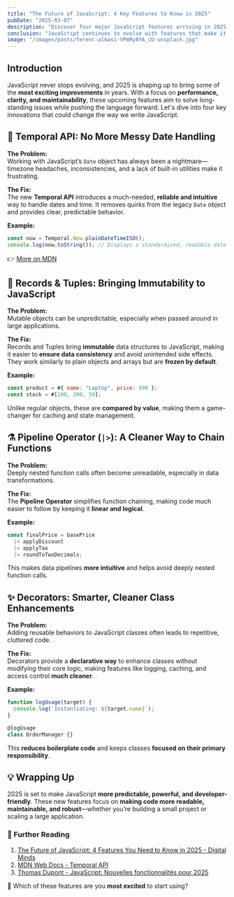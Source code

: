 ```yaml
---
title: "The Future of JavaScript: 4 Key Features to Know in 2025"
pubDate: "2025-03-07"
description: "Discover four major JavaScript features arriving in 2025: Temporal API for better date handling, Records & Tuples for immutable data, the Pipeline Operator for cleaner function chaining, and Decorators for extending class behavior effortlessly."
conclusion: "JavaScript continues to evolve with features that make it more expressive and robust. These innovations enhance readability, maintainability, and security without relying on external frameworks."
image: "/images/posts/ferenc-almasi-VPmMy8YA_cU-unsplash.jpg"
---
```


## Introduction

JavaScript never stops evolving, and 2025 is shaping up to bring some of the **most exciting improvements** in years. With a focus on **performance, clarity, and maintainability**, these upcoming features aim to solve long-standing issues while pushing the language forward. Let's dive into four key innovations that could change the way we write JavaScript.

## 🌟 **Temporal API**: No More Messy Date Handling  

**The Problem:**  
Working with JavaScript’s `Date` object has always been a nightmare—timezone headaches, inconsistencies, and a lack of built-in utilities make it frustrating.  

**The Fix:**  
The new **Temporal API** introduces a much-needed, **reliable and intuitive** way to handle dates and time. It removes quirks from the legacy `Date` object and provides clear, predictable behavior.  

**Example:**  

```javascript
const now = Temporal.Now.plainDateTimeISO();
console.log(now.toString()); // Displays a standardized, readable date
```

👉 [More on MDN](https://developer.mozilla.org/en-US/blog/javascript-temporal-is-coming/?ref=zazen_code)

## 🔄 **Records & Tuples**: Bringing Immutability to JavaScript  

**The Problem:**  
Mutable objects can be unpredictable, especially when passed around in large applications.  

**The Fix:**  
Records and Tuples bring **immutable** data structures to JavaScript, making it easier to **ensure data consistency** and avoid unintended side effects. They work similarly to plain objects and arrays but are **frozen by default**.  

**Example:**  

```javascript
const product = #{ name: "Laptop", price: 999 };
const stock = #[100, 200, 50];
```

Unlike regular objects, these are **compared by value**, making them a game-changer for caching and state management.

## ⚗️ **Pipeline Operator (`|>`)**: A Cleaner Way to Chain Functions  

**The Problem:**  
Deeply nested function calls often become unreadable, especially in data transformations.  

**The Fix:**  
The **Pipeline Operator** simplifies function chaining, making code much easier to follow by keeping it **linear and logical**.  

**Example:**  

```javascript
const finalPrice = basePrice
  |> applyDiscount
  |> applyTax
  |> roundToTwoDecimals;
```

This makes data pipelines **more intuitive** and helps avoid deeply nested function calls.

## ✨ **Decorators**: Smarter, Cleaner Class Enhancements  

**The Problem:**  
Adding reusable behaviors to JavaScript classes often leads to repetitive, cluttered code.  

**The Fix:**  
Decorators provide a **declarative way** to enhance classes without modifying their core logic, making features like logging, caching, and access control **much cleaner**.  

**Example:**  

```javascript
function logUsage(target) {
  console.log(`Instantiating: ${target.name}`);
}

@logUsage
class OrderManager {}
```

This **reduces boilerplate code** and keeps classes **focused on their primary responsibility**.

## 💡 Wrapping Up  

2025 is set to make JavaScript **more predictable, powerful, and developer-friendly**. These new features focus on **making code more readable, maintainable, and robust**—whether you’re building a small project or scaling a large application.  

### 🔗 Further Reading  

1. [The Future of JavaScript: 4 Features You Need to Know in 2025 - Digital Minds](https://medium.com/@all.technology.stories/44573520e0fb?ref=zazen_code)  
2. [MDN Web Docs - Temporal API](https://developer.mozilla.org/en-US/blog/javascript-temporal-is-coming/?ref=zazen_code)  
3. [Thomas Dupont - JavaScript: Nouvelles fonctionnalités pour 2025](https://thomas-dupont.io/blog/javascript-nouveautes-2025?ref=zazen_code)  

🚀 Which of these features are you **most excited** to start using?
